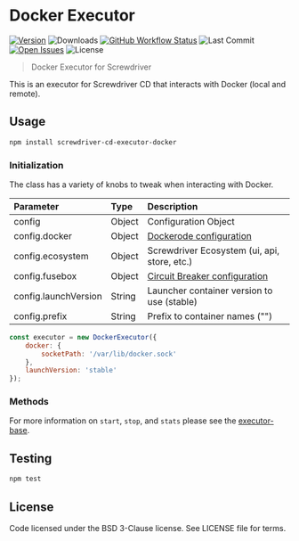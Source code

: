 # Docker Executor

[![Version][npm-image]][npm-url]
![Downloads][downloads-image]
[![GitHub Workflow Status][GitHub Workflow Status]](https://github.com/QubitPi/screwdriver-cd-executor-docker/actions/workflows/ci-cd.yml)
![Last Commit](https://img.shields.io/github/last-commit/QubitPi/screwdriver-cd-executor-docker/master?logo=github&style=for-the-badge)
[![Open Issues][issues-image]][issues-url]
![License][license-image]

> Docker Executor for Screwdriver

This is an executor for Screwdriver CD that interacts with Docker (local and remote).

## Usage

```bash
npm install screwdriver-cd-executor-docker
```

### Initialization

The class has a variety of knobs to tweak when interacting with Docker.

| Parameter        | Type  |  Description |
| :-------------   | :---- | :-------------|
| config        | Object | Configuration Object |
| config.docker | Object | [Dockerode configuration][dockerode] |
| config.ecosystem | Object | Screwdriver Ecosystem (ui, api, store, etc.) |
| config.fusebox | Object | [Circuit Breaker configuration][circuitbreaker] |
| config.launchVersion | String | Launcher container version to use (stable) |
| config.prefix | String | Prefix to container names ("") |
```js
const executor = new DockerExecutor({
    docker: {
        socketPath: '/var/lib/docker.sock'
    },
    launchVersion: 'stable'
});
```

### Methods

For more information on `start`, `stop`, and `stats` please see the [executor-base].

## Testing

```bash
npm test
```

## License

Code licensed under the BSD 3-Clause license. See LICENSE file for terms.

[npm-image]: https://img.shields.io/npm/v/screwdriver-cd-executor-docker.svg?style=for-the-badge
[npm-url]: https://www.npmjs.com/package/screwdriver-cd-executor-docker
[downloads-image]: https://img.shields.io/npm/dt/screwdriver-cd-executor-docker.svg?style=for-the-badge
[license-image]: https://img.shields.io/npm/l/screwdriver-cd-executor-docker.svg?style=for-the-badge
[issues-image]: https://img.shields.io/github/issues/screwdriver-cd/screwdriver.svg?style=for-the-badge
[issues-url]: https://github.com/QubitPi/screwdriver-cd-executor-docker/issues

[dockerode]: https://www.npmjs.com/package/dockerode#getting-started
[circuitbreaker]: https://www.npmjs.com/package/circuit-fuses#constructor
[executor-base]: https://github.com/screwdriver-cd/executor-base

[GitHub Workflow Status]: https://img.shields.io/github/actions/workflow/status/QubitPi/screwdriver-cd-executor-docker/ci-cd.yml?branch=master&logo=github&style=for-the-badge
